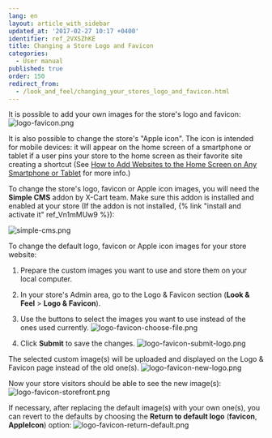 ```yaml
---
lang: en
layout: article_with_sidebar
updated_at: '2017-02-27 10:17 +0400'
identifier: ref_2VXSZhKE
title: Changing a Store Logo and Favicon
categories:
  - User manual
published: true
order: 150
redirect_from:
  - /look_and_feel/changing_your_stores_logo_and_favicon.html
---
```


It is possible to add your own images for the store's logo and favicon:
![logo-favicon.png]({{site.baseurl}}/attachments/ref_2VXSZhKE/logo-favicon.png)
 
It is also possible to change the store's "Apple icon". The icon is intended for mobile devices: it will appear on the home screen of a smartphone or tablet if a user pins your store to the home screen as their favorite site creating a shortcut (See [How to Add Websites to the Home Screen on Any Smartphone or Tablet](https://www.howtogeek.com/196087/how-to-add-websites-to-the-home-screen-on-any-smartphone-or-tablet/ "Changing a Store Logo and Favicon") for more info.)

To change the store's logo, favicon or Apple icon images, you will need the **Simple CMS** addon by X-Cart team. Make sure this addon is installed and enabled at your store (If the addon is not installed, {% link "install and activate it" ref_Vn1mMUw9 %}):

![simple-cms.png]({{site.baseurl}}/attachments/ref_2VXSZhKE/simple-cms.png)

To change the default logo, favicon or Apple icon images for your store website:

1.  Prepare the custom images you want to use and store them on your local computer.

2.  In your store's Admin area, go to the Logo & Favicon section (**Look & Feel** > **Logo & Favicon**).
    
3.  Use the buttons to select the images you want to use instead of the ones used currently.
    ![logo-favicon-choose-file.png]({{site.baseurl}}/attachments/ref_2VXSZhKE/logo-favicon-choose-file.png)

4.  Click **Submit** to save the changes. 
    ![logo-favicon-submit-logo.png]({{site.baseurl}}/attachments/ref_2VXSZhKE/logo-favicon-submit-logo.png)

The selected custom image(s) will be uploaded and displayed on the Logo & Favicon page instead of the old one(s). 
    ![logo-favicon-new-logo.png]({{site.baseurl}}/attachments/ref_2VXSZhKE/logo-favicon-new-logo.png)

Now your store visitors should be able to see the new image(s):
    ![logo-favicon-storefront.png]({{site.baseurl}}/attachments/ref_2VXSZhKE/logo-favicon-storefront.png)
    
If necessary, after replacing the default image(s) with your own one(s), you can revert to the defaults by choosing the **Return to default logo** (**favicon**, **AppleIcon**) option:
    ![logo-favicon-return-default.png]({{site.baseurl}}/attachments/ref_2VXSZhKE/logo-favicon-return-default.png)
